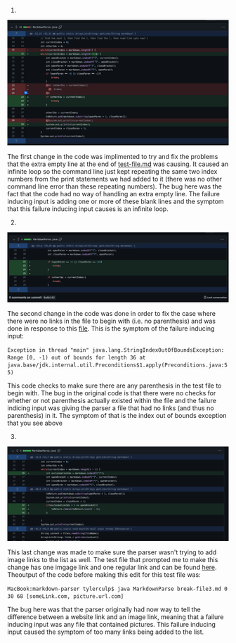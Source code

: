 1. 

![SS1](Lab2SS_1.png)

The first change in the code was implimented to try and fix the problems that the extra empty line at the end of [test-file.md](test-file.md) was causing. It caused an infinite loop so the command line just kept repeating the same two index numbers from the print statements we had added to it (there was no other command line error than these repeating numbers). The bug here was the fact that the code had no way of handling an extra empty line. The failure inducing input is adding one or more of these blank lines and the symptom that this failure inducing input causes is an infinite loop.

2. 

![SS2](Lab2SS_2.png)

The second change in the code was done in order to fix the case where there were no links in the file to begin with (i.e. no parenthesis) and was done in response to this [file](break-file.md). This is the symptom of the failure inducing input:

 `Exception in thread "main" java.lang.StringIndexOutOfBoundsException: Range [0, -1) out of bounds for length 36
        at java.base/jdk.internal.util.Preconditions$1.apply(Preconditions.java:55)`
    
 This code checks to make sure there are any parenthesis in the test file to begin with. The bug in the original code is that there were no checks for whether or not parenthesis actually existed within the file and the failure indicing input was giving the parser a file that had no links (and thus no parenthesis) in it. The symptom of that is the index out of bounds exception that you see above

3. 

![SS_3](Lab2SS_3.png)

This last change was made to make sure the parser wasn't trying to add image links to the list as well. The test file that prompted me to make this change has one imgage link and one regular link and can be found [here](break-file3.md). Theoutput of the code before making this edit for this test file was:

`MacBook:markdown-parser tylerculp$ java MarkdownParse break-file3.md
0
30
68
[someLink.com, picture.url.com]`

The bug here was that the parser originally had now way to tell the difference between a website link and an image link, meaning that a failure inducing input was any file that contained pictures. This failure inducing input caused the symptom of too many links being added to the list. 

